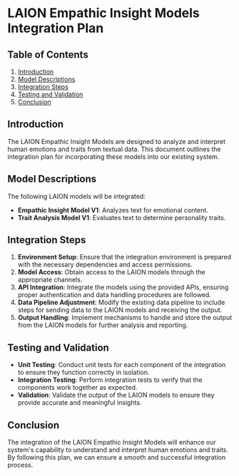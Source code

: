 # LAION Empathic Insight Models Integration Plan

## Table of Contents

1. [Introduction](#introduction)
2. [Model Descriptions](#model-descriptions)
3. [Integration Steps](#integration-steps)
4. [Testing and Validation](#testing-and-validation)
5. [Conclusion](#conclusion)

## Introduction

The LAION Empathic Insight Models are designed to analyze and interpret human emotions and traits from textual data. This document outlines the integration plan for incorporating these models into our existing system.

## Model Descriptions

The following LAION models will be integrated:

- **Empathic Insight Model V1**: Analyzes text for emotional content.
- **Trait Analysis Model V1**: Evaluates text to determine personality traits.

## Integration Steps

1. **Environment Setup**: Ensure that the integration environment is prepared with the necessary dependencies and access permissions.
2. **Model Access**: Obtain access to the LAION models through the appropriate channels.
3. **API Integration**: Integrate the models using the provided APIs, ensuring proper authentication and data handling procedures are followed.
4. **Data Pipeline Adjustment**: Modify the existing data pipeline to include steps for sending data to the LAION models and receiving the output.
5. **Output Handling**: Implement mechanisms to handle and store the output from the LAION models for further analysis and reporting.

## Testing and Validation

- **Unit Testing**: Conduct unit tests for each component of the integration to ensure they function correctly in isolation.
- **Integration Testing**: Perform integration tests to verify that the components work together as expected.
- **Validation**: Validate the output of the LAION models to ensure they provide accurate and meaningful insights.

## Conclusion

The integration of the LAION Empathic Insight Models will enhance our system's capability to understand and interpret human emotions and traits. By following this plan, we can ensure a smooth and successful integration process.
